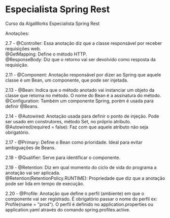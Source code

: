# Especialista Spring Rest
Curso da AlgaWorks Especialista Spring Rest  

Anotações:

2.7 - @Controller: Essa anotação diz que a classe responsável por receber requisições web.  
      @GetMapping: Define o método HTTP.  
      @ResponseBody: Diz que o retorno vai ser devolvido como resposta da requisição.  

2.11 - @Component: Anotação responsável por dizer ao Spring que aquele classe é um Bean, um componente, que pode ser injetada.  

2.13 - @Bean: Indica que o método anotado vai instanciar um objeto da classe que retorna no método. O nome do Bean é a assinatura do método.  
       @Configuration: Também um componente Spring, porém é usada para definir @Beans.  

2.14 - @Autowired: Anotação usada para definir o ponto de injeção. Pode ser usado em construtores, método Set, no próprio atributo.  
       @Autowired(required = false): Faz com que aquele atributo não seja obrigatório.  

2.17 - @Primary: Define o Bean como prioridade. Ideal para evitar ambiguações de Beans.  

2.18 - @Qualifier: Serve para identificar o componente.  

2.19 - @Retention: Diz em qual momento do ciclo de vida do programa a anotação vai ser aplicada.      
       @Retention(RetentionPolicy.RUNTIME): Propriedade que diz que a anotação pode ser lida em tempo de execução.  

2.20 - @Profile: Anotação que define o perfil (ambiente) em que o componente vai ser registrado. É obrigatório passar o nome do perfil ex: Profile(name = "prod"). O perfil
é definido no application.properties ou application.yaml através do comando spring.profiles.active.  